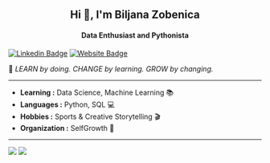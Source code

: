 <h2 align="center"> Hi 👋, I'm Biljana Zobenica </h2>
<h4 align="center">Data Enthusiast and Pythonista</h4>

[![Linkedin Badge](https://img.shields.io/badge/-Biljana_Zobenica-blue?style=flat-square&logo=Linkedin&logoColor=white&link=https://www.linkedin.com/in/biljana-data-enthusiast//)](https://www.linkedin.com/in/biljana-data-enthusiast/) [![Website Badge](https://img.shields.io/badge/Biljana_Zobenica-FA243C?style=flat-square&logo=Github&logoColor=white)](https://biljana-zobenica.github.io/)

🚀 *LEARN by doing. CHANGE by learning. GROW by changing.*

---------------------------------------------------------------------------------------------------------------------------------------------------------------------------------

-  **Learning :** Data Science, Machine Learning 📚
-  **Languages :** Python, SQL :computer:
-  **Hobbies :** Sports & Creative Storytelling :clapper:
-  **Organization :** SelfGrowth 🌱

---------------------------------------------------------------------------------------------------------------------------------------------------------------------------------


<span>
  <img align="top" src="https://github-readme-stats.vercel.app/api/top-langs/?username=biljana-zobenica" />
</span>
<span>
  <img align="top" src="https://github-readme-stats.vercel.app/api?username=biljana-zobenica&show_icons=true&locale=en" />
</span>
